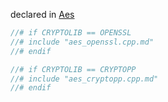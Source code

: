 declared in [Aes](aes.hpp.md)

```c++
//# if CRYPTOLIB == OPENSSL
//# include "aes_openssl.cpp.md"
//# endif

//# if CRYPTOLIB == CRYPTOPP
//# include "aes_cryptopp.cpp.md"
//# endif 
```
